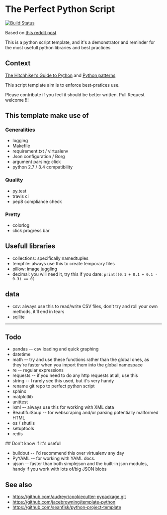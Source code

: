 # The Perfect Python Script

[![Build Status](https://travis-ci.org/GustavePate/perfect_python_script.svg)](https://travis-ci.org/GustavePate/perfect_python_script)


Based on [this reddit post]( http://www.reddit.com/r/Python/comments/28yo37/what_are_the_top_10_builtin_python_modules_that_a/)

This is a python script template, and it's a demonstrator and reminder for the most usefull python libraries and best practices

Context
-------

[The Hitchhiker’s Guide to Python](http://docs.python-guide.org/en/latest/)
 and
[Python patterns](http://python-3-patterns-idioms-test.readthedocs.org/)

This script template aim is to enforce best-pratices use.

Please contribute if you feel it should be better written. Pull Request welcome !!!


## This template make use of

### Generalities

- logging
- Makefile
- requirement.txt / virtualenv
- Json configuration / Borg
- argument parsing: click
- python 2.7 / 3.4 compatibility

### Quality

- py.test
- travis ci
- pep8 compliance check

### Pretty

- colorlog
- click progress bar

## Usefull libraries

- collections:  specifically namedtuples
- tempfile:  always use this to create temporary files
- pillow: image juggling
- decimal: you will need it, try this if you dare:  `print((0.1 + 0.1 + 0.1 - 0.3) == 0)`

## data

- csv:  always use this to read/write CSV files, don't try and roll your own methods, it'll end in tears
- sqllite

******

## Todo

- pandas -- csv loading and quick graphing
- datetime
- math -- try and use these functions rather than the global ones, as they're faster when you import them into the global namespace
- re -- regular expressions
- requests -- if you need to do any http requests at all, use this
- string -- I rarely see this used, but it's very handy
- rename git repo to perfect python script
- sphinx
- matplotlib
- unittest
- lxml -- always use this for working with XML data
- BeautifulSoup -- for webscraping and/or parsing potentially malformed HTML
- os / shutils
- setuptools
- redis

## Don't know if it's usefull

- buildout -- I'd recommend this over virtualenv any day
- PyYAML -- for working with YAML docs.
- ujson -- faster than both simplejson and the built-in json modules, handy if you work with lots of/big JSON blobs

## See also

- https://github.com/audreyr/cookiecutter-pypackage.git
- https://github.com/jacebrowning/template-python
- https://github.com/seanfisk/python-project-template
